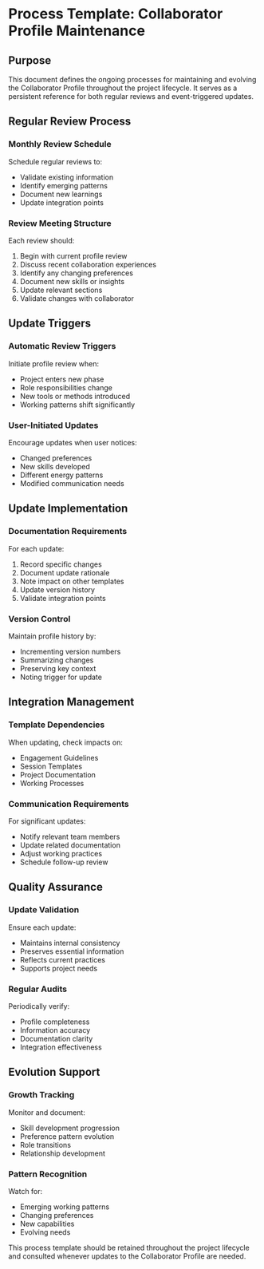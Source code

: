# Process Template: Collaborator Profile Maintenance

## Purpose
This document defines the ongoing processes for maintaining and evolving the Collaborator Profile throughout the project lifecycle. It serves as a persistent reference for both regular reviews and event-triggered updates.

## Regular Review Process

### Monthly Review Schedule
Schedule regular reviews to:
- Validate existing information
- Identify emerging patterns
- Document new learnings
- Update integration points

### Review Meeting Structure
Each review should:
1. Begin with current profile review
2. Discuss recent collaboration experiences
3. Identify any changing preferences
4. Document new skills or insights
5. Update relevant sections
6. Validate changes with collaborator

## Update Triggers

### Automatic Review Triggers
Initiate profile review when:
- Project enters new phase
- Role responsibilities change
- New tools or methods introduced
- Working patterns shift significantly

### User-Initiated Updates
Encourage updates when user notices:
- Changed preferences
- New skills developed
- Different energy patterns
- Modified communication needs

## Update Implementation

### Documentation Requirements
For each update:
1. Record specific changes
2. Document update rationale
3. Note impact on other templates
4. Update version history
5. Validate integration points

### Version Control
Maintain profile history by:
- Incrementing version numbers
- Summarizing changes
- Preserving key context
- Noting trigger for update

## Integration Management

### Template Dependencies
When updating, check impacts on:
- Engagement Guidelines
- Session Templates
- Project Documentation
- Working Processes

### Communication Requirements
For significant updates:
- Notify relevant team members
- Update related documentation
- Adjust working practices
- Schedule follow-up review

## Quality Assurance

### Update Validation
Ensure each update:
- Maintains internal consistency
- Preserves essential information
- Reflects current practices
- Supports project needs

### Regular Audits
Periodically verify:
- Profile completeness
- Information accuracy
- Documentation clarity
- Integration effectiveness

## Evolution Support

### Growth Tracking
Monitor and document:
- Skill development progression
- Preference pattern evolution
- Role transitions
- Relationship development

### Pattern Recognition
Watch for:
- Emerging working patterns
- Changing preferences
- New capabilities
- Evolving needs

This process template should be retained throughout the project lifecycle and consulted whenever updates to the Collaborator Profile are needed.